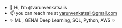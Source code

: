 - 👋 Hi, I’m @varunvenkatsaiis
- 📫 you can reach me at varunvenkatsaii@gmail.com
- ✨ ML , GENAI Deep Learning, SQL, Python, AWS ✨


<!---
varunvenkatsaiis/varunvenkatsaiis is a ✨ special ✨ repository because its `README.md` (this file) appears on your GitHub profile.
You can click the Preview link to take a look at your changes.
--->
